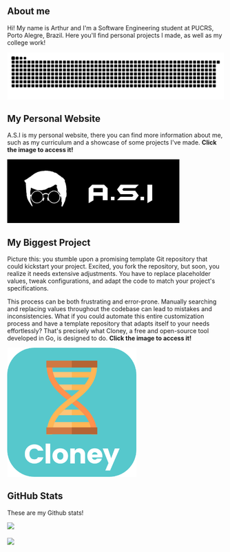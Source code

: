 ## About me

Hi! My name is Arthur and I'm a Software Engineering student at PUCRS, Porto Alegre, Brazil. Here you'll find personal projects I made, as well as my college work!

<p align="center">
  <img src="https://raw.githubusercontent.com/ArthurSudbrackIbarra/ArthurSudbrackIbarra/output/github-contribution-grid-snake.svg">
</p>

## My Personal Website

A.S.I is my personal website, there you can find more information about me, such as my curriculum and a showcase of some projects I've made. **Click the image to access it!**

<a href="https://arthursudbrackibarra.github.io">
  <img src="./logoWebsite.png" width="400px"/>
</a>

## My Biggest Project

Picture this: you stumble upon a promising template Git repository that could kickstart your project. Excited, you fork the repository, but soon, you realize it needs extensive adjustments. You have to replace placeholder values, tweak configurations, and adapt the code to match your project's specifications.

This process can be both frustrating and error-prone. Manually searching and replacing values throughout the codebase can lead to mistakes and inconsistencies. What if you could automate this entire customization process and have a template repository that adapts itself to your needs effortlessly? That's precisely what Cloney, a free and open-source tool developed in Go, is designed to do. **Click the image to access it!**

<a href="https://arthursudbrackibarra.github.io/cloney-documentation">
  <img src="https://raw.githubusercontent.com/ArthurSudbrackIbarra/cloney/main/images/cloney-logo-rounded.png" width="300px"/>
</a>

## GitHub Stats

These are my Github stats! 

<div>
  <a href="https://github.com/anuraghazra/github-readme-stats" align="left">
    <img src="https://github-readme-stats.vercel.app/api?username=ArthurSudbrackIbarra&count_private=true&include_all_commits=true&show_icons=true&hide_border=true&theme=vision-friendly-dark&border_radius=25&title_color=FFFFFF"/>
  </a>
  <br>
  <br>
  <a href="https://github.com/anuraghazra/github-readme-stats">
    <img src="https://github-readme-stats.vercel.app/api/top-langs/?username=ArthurSudbrackIbarra&langs_count=10&layout=compact&hide_border=true&theme=vision-friendly-dark&border_radius=25&title_color=FFFFFF&exclude_repo=Trab-Final-SGBD,Trab2-PSB"/>
  </a>
</div>
